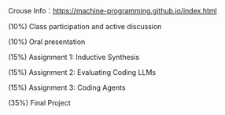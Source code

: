 Crouse Info：https://machine-programming.github.io/index.html

(10%) Class participation and active discussion

(10%) Oral presentation

(15%) Assignment 1: Inductive Synthesis

(15%) Assignment 2: Evaluating Coding LLMs

(15%) Assignment 3: Coding Agents

(35%) Final Project
